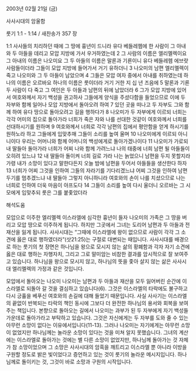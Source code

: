 2003년 02월 21일 (금)

사사시대의 암울함



룻기 1:1 - 1:14 / 새찬송가 357 장


1:1 사사들의 치리하던 때에 그 땅에 흉년이 드니라 유다 베들레헴에 한 사람이 그 아내와 두 아들을 데리고 모압 지방에 가서 우거하였는데 2 그 사람의 이름은 엘리멜렉이요 그 아내의 이름은 나오미요 그 두 아들의 이름은 말론과 기룐이니 유다 베들레헴 에브랏 사람들이더라 그들이 모압 지방에 들어가서 거기 유하더니 3 나오미의 남편 엘리멜렉이 죽고 나오미와 그 두 아들이 남았으며 4 그들은 모압 여자 중에서 아내를 취하였는데 하나의 이름은 오르바요 하나의 이름은 룻이더라 거기 거한 지 십 년 즈음에 5 말론과 기룐 두 사람이 다 죽고 그 여인은 두 아들과 남편의 뒤에 남았더라 6 그가 모압 지방에 있어서 여호와께서 자기 백성을 권고하사 그들에게 양식을 주셨다함을 들었으므로 이에 두 자부와 함께 일어나 모압 지방에서 돌아오려 하여 7 있던 곳을 떠나고 두 자부도 그와 함께 하여 유다 땅으로 돌아오려고 길을 행하다가 8 나오미가 두 자부에게 이르되 너희는 각각 어미의 집으로 돌아가라 너희가 죽은 자와 나를 선대한 것같이 여호와께서 너희를 선대하시기를 원하며 9 여호와께서 너희로 각각 남편의 집에서 평안함을 얻게 하시기를 원하노라 하고 그들에게 입맞추매 그들이 소리를 높여 울며 10 나오미에게 이르되 아니니이다 우리는 어머니와 함께 어머니의 백성에게로 돌아가겠나이다 11 나오미가 가로되 내 딸들아 돌아가라 너희가 어찌 나와 함께 가려느냐 나의 태중에 너희 남편 될 아들들이 오히려 있느냐 12 내 딸들아 돌이켜 너희 길로 가라 나는 늙었으니 남편을 두지 못할지라 가령 내가 소망이 있다고 말한다든지 오늘 밤에 남편을 두어서 아들들을 생산한다 하자 13 너희가 어찌 그것을 인하여 그들의 자라기를 기다리겠느냐 어찌 그것을 인하여 남편 두기를 멈추겠느냐 내 딸들아 그렇지 아니하니라 여호와의 손이 나를 치셨으므로 나는 너희로 인하여 더욱 마음이 아프도다 14 그들이 소리를 높여 다시 울더니 오르바는 그 시모에게 입맞추되 룻은 그를 붙좇았더라

해석도움





모압으로 이주한 엘리멜렉 
이스라엘에 심각한 흉년이 들자 나오미의 가족은 그 땅을 버리고 모압 땅으로 이주하게 됩니다. 하지만 그곳에서 그녀는 도리어 남편과 두 아들과 전 재산을 잃게 됩니다. 사사시대는 “그때에 이스라엘에 왕이 없으므로 사람이 각각 그 소견에 옳은 대로 행하였더라”(삿21:25)는 구절로 대변되는 때입니다. 사사시대를 배경으로 하는 룻기의 첫 장면은 하나님을 왕으로 모시지 않는 삶의 황폐함과 각자 자기 소견에 옳은 대로 행하는 자행자치, 그리고 그로 말미암는 비참한 결과를 암시적으로 잘 보여주고 있습니다. 하나님을 왕으로 모시지 않고, 하나님의 뜻을 좇아 살지 않는 삶은 사사시대 엘리멜렉의 가정과 같은 것입니다. 

모압에서 돌아오는 나오미 
나오미는 남편과 두 아들과 재산을 모두 잃어버린 순간에 이스라엘로 되돌아 갈 것을 결심하고 있습니다(6). 그것은 이스라엘의 타락에도 불구하고 다시 긍휼을 베푸신 여호와의 손길에 대해 들었기 때문입니다. 사실 사사기는 이스라엘의 끝없이 반복되는 타락의 책인 동시에 그보다 더 완전한 하나님의 용서와 회복을 보여주는 책입니다. 본향으로 돌아오는 길에서 나오미는 과부가 된 두 자부에게 자기 백성들 가운데로 돌아가라고 부탁하고 있습니다. 그것은 자신에게는 두 자부를 도와 줄 수 있는 아무런 소망이 없다는 이유에서입니다(11-13). 그러나 나오미는 자기에게는 아무런 소망이 없었지만 하나님께는 놀라운 소망이 있다는 것을 미쳐 알지 못했습니다. 그녀의 계산에는 이스라엘로 돌아가는 것에는 별 다른 소망이 없었지만, 하나님께 돌아가는 것 자체가 참 소망이었으며 그 소망은 사사시대의 암흑을 깨트리고 이스라엘 뿐 아니라 이방을 구원할 정도로 밝은 빛이었다고 증언하고 있는 것이 룻기의 놀라운 메시지입니다. 하나님께로 돌이키는 것, 그것이 바로 소망과 구원의 시작입니다.